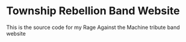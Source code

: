 # Township Rebellion Band Website

This is the source code for my Rage Against the Machine tribute band website




